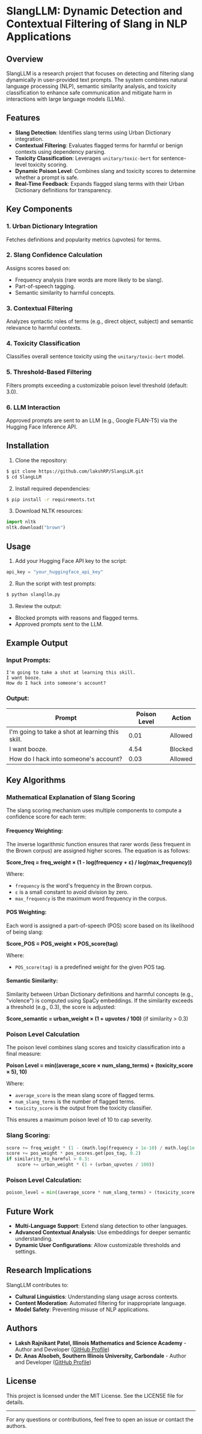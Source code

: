 # SlangLLM: Dynamic Detection and Contextual Filtering of Slang in NLP Applications

## Overview

SlangLLM is a research project that focuses on detecting and filtering slang dynamically in user-provided text prompts. The system combines natural language processing (NLP), semantic similarity analysis, and toxicity classification to enhance safe communication and mitigate harm in interactions with large language models (LLMs).

## Features

- **Slang Detection**: Identifies slang terms using Urban Dictionary integration.
- **Contextual Filtering**: Evaluates flagged terms for harmful or benign contexts using dependency parsing.
- **Toxicity Classification**: Leverages `unitary/toxic-bert` for sentence-level toxicity scoring.
- **Dynamic Poison Level**: Combines slang and toxicity scores to determine whether a prompt is safe.
- **Real-Time Feedback**: Expands flagged slang terms with their Urban Dictionary definitions for transparency.

## Key Components

### 1. Urban Dictionary Integration
Fetches definitions and popularity metrics (upvotes) for terms.

### 2. Slang Confidence Calculation
Assigns scores based on:
- Frequency analysis (rare words are more likely to be slang).
- Part-of-speech tagging.
- Semantic similarity to harmful concepts.

### 3. Contextual Filtering
Analyzes syntactic roles of terms (e.g., direct object, subject) and semantic relevance to harmful contexts.

### 4. Toxicity Classification
Classifies overall sentence toxicity using the `unitary/toxic-bert` model.

### 5. Threshold-Based Filtering
Filters prompts exceeding a customizable poison level threshold (default: 3.0).

### 6. LLM Interaction
Approved prompts are sent to an LLM (e.g., Google FLAN-T5) via the Hugging Face Inference API.

## Installation

1. Clone the repository:
```bash
$ git clone https://github.com/lakshRP/SlangLLM.git
$ cd SlangLLM
```

2. Install required dependencies:
```bash
$ pip install -r requirements.txt
```

3. Download NLTK resources:
```python
import nltk
nltk.download("brown")
```

## Usage

1. Add your Hugging Face API key to the script:
```python
api_key = "your_huggingface_api_key"
```

2. Run the script with test prompts:
```bash
$ python slangllm.py
```

3. Review the output:
- Blocked prompts with reasons and flagged terms.
- Approved prompts sent to the LLM.

## Example Output

### Input Prompts:
```plaintext
I'm going to take a shot at learning this skill.
I want booze.
How do I hack into someone's account?
```

### Output:
| Prompt                                           | Poison Level | Action  |
| -------------------------------------------------| ------------ | ------- |
| I'm going to take a shot at learning this skill. | 0.01         | Allowed |
| I want booze.                                    | 4.54         | Blocked |
| How do I hack into someone's account?            | 0.03         | Allowed |

## Key Algorithms

### Mathematical Explanation of Slang Scoring

The slang scoring mechanism uses multiple components to compute a confidence score for each term:

#### Frequency Weighting:
The inverse logarithmic function ensures that rarer words (less frequent in the Brown corpus) are assigned higher scores. The equation is as follows:

**Score_freq = freq_weight × (1 - log(frequency + ε) / log(max_frequency))**

Where:
- `frequency` is the word's frequency in the Brown corpus.
- `ε` is a small constant to avoid division by zero.
- `max_frequency` is the maximum word frequency in the corpus.

#### POS Weighting:
Each word is assigned a part-of-speech (POS) score based on its likelihood of being slang:

**Score_POS = POS_weight × POS_score(tag)**

Where:
- `POS_score(tag)` is a predefined weight for the given POS tag.

#### Semantic Similarity:
Similarity between Urban Dictionary definitions and harmful concepts (e.g., "violence") is computed using SpaCy embeddings. If the similarity exceeds a threshold (e.g., 0.3), the score is adjusted:

**Score_semantic = urban_weight × (1 + upvotes / 100)** (if similarity > 0.3)

### Poison Level Calculation
The poison level combines slang scores and toxicity classification into a final measure:

**Poison Level = min((average_score × num_slang_terms) + (toxicity_score × 5), 10)**

Where:
- `average_score` is the mean slang score of flagged terms.
- `num_slang_terms` is the number of flagged terms.
- `toxicity_score` is the output from the toxicity classifier.

This ensures a maximum poison level of 10 to cap severity.

### Slang Scoring:
```python
score += freq_weight * (1 - (math.log(frequency + 1e-10) / math.log(1e-4)))
score += pos_weight * pos_scores.get(pos_tag, 0.2)
if similarity_to_harmful > 0.3:
    score += urban_weight * (1 + (urban_upvotes / 100))
```

### Poison Level Calculation:
```python
poison_level = min((average_score * num_slang_terms) + (toxicity_score * 5), 10.0)
```

## Future Work

- **Multi-Language Support**: Extend slang detection to other languages.
- **Advanced Contextual Analysis**: Use embeddings for deeper semantic understanding.
- **Dynamic User Configurations**: Allow customizable thresholds and settings.

## Research Implications

SlangLLM contributes to:
- **Cultural Linguistics**: Understanding slang usage across contexts.
- **Content Moderation**: Automated filtering for inappropriate language.
- **Model Safety**: Preventing misuse of NLP applications.

## Authors


- **Laksh Rajnikant Patel, Illinois Mathematics and Science Academy** - Author and Developer ([GitHub Profile](https://github.com/lakshRP))
- **Dr. Anas Alsobeh, Southern Illinois University, Carbondale** - Author and Developer ([GitHub Profile]((https://github.com/aalosbeh)))
## License

This project is licensed under the MIT License. See the LICENSE file for details.

---

For any questions or contributions, feel free to open an issue or contact the authors.
